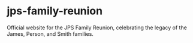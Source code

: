 # jps-family-reunion
Official website for the JPS Family Reunion, celebrating the legacy of the James, Person, and Smith families.
